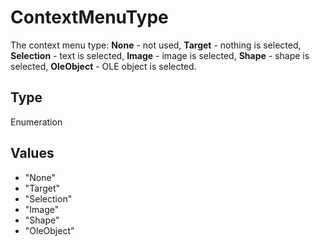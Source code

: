 # ContextMenuType

The context menu type:
**None** - not used,
**Target** - nothing is selected,
**Selection** - text is selected,
**Image** - image is selected,
**Shape** - shape is selected,
**OleObject** - OLE object is selected.

## Type

Enumeration

## Values

- "None"
- "Target"
- "Selection"
- "Image"
- "Shape"
- "OleObject"
